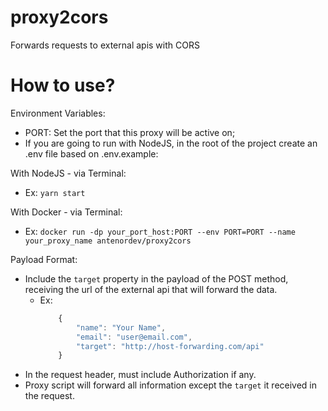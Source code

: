 # proxy2cors
Forwards requests to external apis with CORS

# How to use?

Environment Variables:
- PORT: Set the port that this proxy will be active on;
- If you are going to run with NodeJS, in the root of the project create an .env file based on .env.example:

With NodeJS - via Terminal:
- Ex: `yarn start`

With Docker - via Terminal:
- Ex: `docker run -dp your_port_host:PORT --env PORT=PORT --name your_proxy_name antenordev/proxy2cors`

Payload Format:
- Include the `target` property in the payload of the POST method, receiving the url of the external api that will forward the data.
    - Ex:
        ```js
            {
                "name": "Your Name",
                "email": "user@email.com",
                "target": "http://host-forwarding.com/api"
            }
        ```
- In the request header, must include Authorization if any.
- Proxy script will forward all information except the `target` it received in the request.
